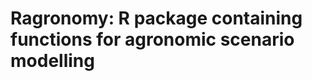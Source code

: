 Ragronomy:  R package containing functions for agronomic scenario modelling 
====================================================

